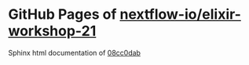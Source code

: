GitHub Pages of [nextflow-io/elixir-workshop-21](https://github.com/nextflow-io/elixir-workshop-21.git)
===
Sphinx html documentation of [08cc0dab](https://github.com/nextflow-io/elixir-workshop-21/tree/08cc0dab5e12593cabcba939a5cc003eb352d70a)
